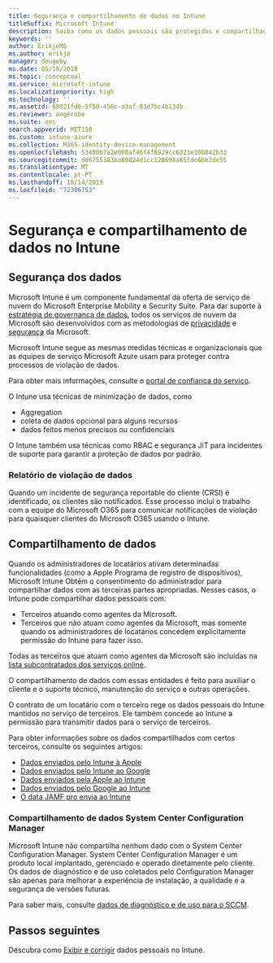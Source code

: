 ```yaml
---
title: Segurança e compartilhamento de dados no Intune
titleSuffix: Microsoft Intune
description: Saiba como os dados pessoais são protegidos e compartilhados no Intune.
keywords: ''
author: ErikjeMS
ms.author: erikje
manager: dougeby
ms.date: 05/18/2018
ms.topic: conceptual
ms.service: microsoft-intune
ms.localizationpriority: high
ms.technology: ''
ms.assetid: 68921fd6-5f50-456c-a3af-83d7bc4b134b
ms.reviewer: angerobe
ms.suite: ems
search.appverid: MET150
ms.custom: intune-azure
ms.collection: M365-identity-device-management
ms.openlocfilehash: 53480b7a2e008af46f4f8929cc6321e10b042b33
ms.sourcegitcommit: dd6755383ba89824d1cc128698a65fde6bb2de55
ms.translationtype: MT
ms.contentlocale: pt-PT
ms.lasthandoff: 10/14/2019
ms.locfileid: "72306753"
---
```

# <a name="data-security-and-sharing-in-intune"></a>Segurança e compartilhamento de dados no Intune


## <a name="data-security"></a>Segurança dos dados

Microsoft Intune é um componente fundamental da oferta de serviço de nuvem do Microsoft Enterprise Mobility e Security Suite. Para dar suporte à [estratégia de governança de dados](https://www.microsoft.com/en-us/TrustCenter/Security/default.aspx), todos os serviços de nuvem da Microsoft são desenvolvidos com as metodologias de [privacidade](https://www.microsoft.com/en-us/trustcenter/privacy) e [segurança](https://www.microsoft.com/en-us/trustcenter/security/) da Microsoft.  

Microsoft Intune segue as mesmas medidas técnicas e organizacionais que as equipes de serviço Microsoft Azure usam para proteger contra processos de violação de dados.

Para obter mais informações, consulte o [portal de confiança do serviço](https://www.microsoft.com/en-us/TrustCenter/stp).

O Intune usa técnicas de minimização de dados, como

- Aggregation
- coleta de dados opcional para alguns recursos
- dados feitos menos precisos ou confidenciais

O Intune também usa técnicas como RBAC e segurança JiT para incidentes de suporte para garantir a proteção de dados por padrão. 

### <a name="data-breach-reporting"></a>Relatório de violação de dados

Quando um incidente de segurança reportable do cliente (CRSI) é identificado, os clientes são notificados. Esse processo inclui o trabalho com a equipe do Microsoft O365 para comunicar notificações de violação para quaisquer clientes do Microsoft O365 usando o Intune.

## <a name="data-sharing"></a>Compartilhamento de dados

Quando os administradores de locatários ativam determinadas funcionalidades (como a Apple Programa de registro de dispositivos), Microsoft Intune Obtém o consentimento do administrador para compartilhar dados com as terceiras partes apropriadas. Nesses casos, o Intune pode compartilhar dados pessoais com:

- Terceiros atuando como agentes da Microsoft.
- Terceiros que não atuam como agentes da Microsoft, mas somente quando os administradores de locatários concedem explicitamente permissão do Intune para fazer isso.

Todas as terceiros que atuam como agentes da Microsoft são incluídas na [lista subcontratados dos serviços online](https://aka.ms/Online_Serv_Subcontractor_List).

O compartilhamento de dados com essas entidades é feito para auxiliar o cliente e o suporte técnico, manutenção do serviço e outras operações.

O contrato de um locatário com o terceiro rege os dados pessoais do Intune mantidos no serviço de terceiros. Ele também concede ao Intune a permissão para transmitir dados para o serviço de terceiros.  

Para obter informações sobre os dados compartilhados com certos terceiros, consulte os seguintes artigos:
- [Dados enviados pelo Intune à Apple](data-intune-sends-to-apple.md)
- [Dados enviados pelo Intune ao Google](data-intune-sends-to-google.md)
- [Dados enviados pela Apple ao Intune](data-apple-sends-to-intune.md)
- [Dados enviados pelo Google ao Intune](data-google-sends-to-intune.md)
- [O data JAMF pro envia ao Intune](data-jamf-sends-to-intune.md)

### <a name="system-center-configuration-manager-data-sharing"></a>Compartilhamento de dados System Center Configuration Manager

Microsoft Intune não compartilha nenhum dado com o System Center Configuration Manager. System Center Configuration Manager é um produto local implantado, gerenciado e operado diretamente pelo cliente. Os dados de diagnóstico e de uso coletados pelo Configuration Manager são apenas para melhorar a experiência de instalação, a qualidade e a segurança de versões futuras.

Para saber mais, consulte [dados de diagnóstico e de uso para o SCCM](https://docs.microsoft.com/sccm/core/plan-design/diagnostics/diagnostics-and-usage-data). 


## <a name="next-steps"></a>Passos seguintes

Descubra como [Exibir e corrigir](privacy-data-view-correct.md) dados pessoais no Intune.
